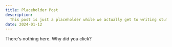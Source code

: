 ```yaml
---
title: Placeholder Post
description:
  This post is just a placeholder while we actually get to writing stuff!
date: 2024-01-12
---
```


There's nothing here. Why did you click?
